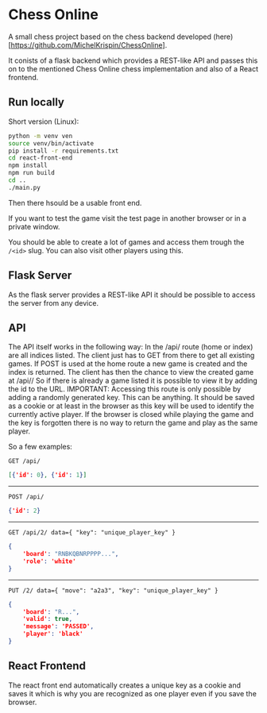 # Chess Online

A small chess project based on the chess backend developed (here)[https://github.com/MichelKrispin/ChessOnline].

It conists of a flask backend which provides a REST-like API and passes this on to the mentioned Chess Online chess implementation
and also of a React frontend.

## Run locally

Short version (Linux):
```bash
python -m venv ven
source venv/bin/activate
pip install -r requirements.txt
cd react-front-end
npm install
npm run build
cd ..
./main.py
```

Then there hsould be a usable front end.

If you want to test the game visit the test page in another browser or in a private window.

You should be able to create a lot of games and access them trough the `/<id>` slug. You can also visit other players using this.

## Flask Server

As the flask server provides a REST-like API it should be possible to access the server from any device.

## API

The API itself works in the following way:
In the /api/ route (home or index) are all indices listed.
The client just has to GET from there to get all existing games.
If POST is used at the home route a new game is created and the index is returned.
The client has then the chance to view the created game at /api/<id>/
So if there is already a game listed it is possible to view it by adding the id to the URL.
IMPORTANT: Accessing this route is only possible by adding a randomly generated key.
           This can be anything. It should be saved as a cookie or at least in the browser
           as this key will be used to identify the currently active player. If the browser
           is closed while playing the game and the key is forgotten there is no way to return the
           game and play as the same player.
  
So a few examples:

`GET /api/`

```json
[{'id': 0}, {'id': 1}]
```
<hr>

`POST /api/`
  
```json
{'id': 2}
```
<hr>

`GET /api/2/ data={ "key": "unique_player_key" }`
```json
{
    'board': "RNBKQBNRPPPP...",
    'role': 'white'
}
```
<hr>

`PUT /2/ data={ "move": "a2a3", "key": "unique_player_key" }`

```json
{
    'board': "R...",
    'valid': true,
    'message': 'PASSED',
    'player': 'black'
}
```

## React Frontend

The react front end automatically creates a unique key as a cookie and saves it which is why you are recognized as one player even if you save the browser.
